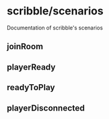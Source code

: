 # scribble/scenarios

Documentation of scribble's scenarios

## joinRoom

## playerReady

## readyToPlay

## playerDisconnected
